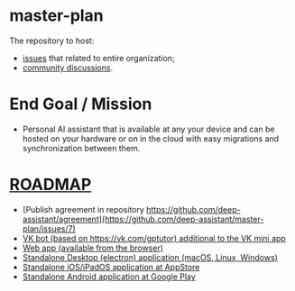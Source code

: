 # master-plan

The repository to host:
* [issues](https://github.com/deep-assistant/master-plan/issues) that related to entire organization;
* [community discussions](https://github.com/deep-assistant/master-plan/discussions).

# End Goal / Mission 

* Personal AI assistant that is available at any your device and can be hosted on your hardware or on in the cloud with easy migrations and synchronization between them.

# [ROADMAP](https://github.com/deep-assistant/master-plan/issues/4)

* [Publish agreement in repository https://github.com/deep-assistant/agreement](https://github.com/deep-assistant/master-plan/issues/7)
* [VK bot (based on https://vk.com/gptutor) additional to the VK mini app](https://github.com/deep-assistant/master-plan/issues/1) 
* [Web app (available from the browser)](https://github.com/deep-assistant/master-plan/issues/2)
* [Standalone Desktop (electron) application (macOS, Linux, Windows)](https://github.com/deep-assistant/master-plan/issues/3)
* [Standalone iOS/iPadOS application at AppStore](https://github.com/deep-assistant/master-plan/issues/5)
* [Standalone Android application at Google Play](https://github.com/deep-assistant/master-plan/issues/6)




